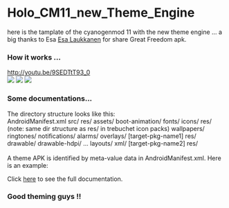 Holo_CM11_new_Theme_Engine
==========================

here is the tamplate of the cyanogenmod 11 with the new theme engine ...
a big thanks to Esa <a href="https://plus.google.com/u/0/+EsaLaukkanen/posts/fchGpNFKyNy">Esa Laukkanen</a> for share Great Freedom apk.


### How it works ...
http://youtu.be/9SEDTtT93_0 <br>
<img src="https://lh6.googleusercontent.com/-Xe6PIcf5PH8/U2vr8RHPqXI/AAAAAAAAYmY/-0aCPmOU2F8/w355-h592-no/14+-+1">
<img src="https://lh3.googleusercontent.com/-U0xJUqfbP2U/U2vr8ZJouZI/AAAAAAAAYmk/arIMpoJF1Q4/w355-h592-no/14+-+2">
<img src="https://lh4.googleusercontent.com/-pOB-U3cXJbo/U2vMDVy9_bI/AAAAAAAAYlw/sbtwRYB3pJQ/w355-h592-no/14+-+2">

### Some documentations...
The directory structure looks like this:<br>
AndroidManifest.xml
src/
res/
assets/
  boot-animation/
  fonts/
  icons/
    res/ (note: same dir structure as res/ in trebuchet icon packs)
  wallpapers/
  ringtones/
  notifications/
  alarms/
  overlays/
      [target-pkg-name1]
          res/
           drawable/
           drawable-hdpi/
           ...
           layouts/
           xml/
      [target-pkg-name2]
          res/
<br>          
A theme APK is identified by meta-value data in AndroidManifest.xml. Here is an example:
<?xml version="1.0" encoding="utf-8"?>
<manifest xmlns:android="http://schemas.android.com/apk/res/android"
    package="com.me.andytheme2"
    android:versionCode="1"
    android:versionName="1.0" >
    <uses-feature android:name="org.cyanogenmod.theme" />
    <meta-data android:name="org.cyanogenmod.theme.name" android:value="My Blue Theme"/>
    <meta-data android:name="org.cyanogenmod.theme.author" android:value="John Doe" />
</manifest>

Click <a href="http://review.cyanogenmod.org/#/c/62375/">here</a> to see the full documentation.

### Good theming guys !!
